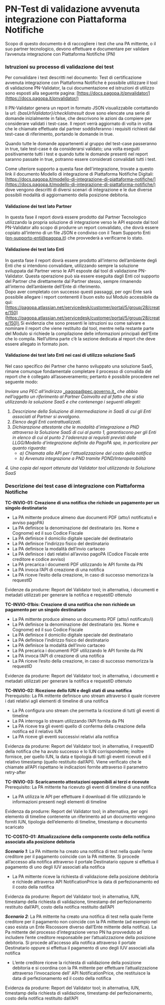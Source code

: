 # PN-Test di validazione avvenuta integrazione con Piattaforma Notifiche

Scopo di questo documento è di raccogliere i test che una PA mittente, o il suo partner tecnologico, devono effettuare e documentare per validare l’avvenuta integrazione con Piattaforma Notifiche (PN)

### Istruzioni su processo di validazione dei test

Per convalidare i test descritti nel documento: Test di certificazione avvenuta integrazione con Piattaforma Notifiche è possibile utilizzare il tool di validazione PN-Validator, la cui documentazione ed istruzioni di utilizzo sono esposti alla seguente pagina: [https://docs.pagopa.it/pnvalidator/](https://docs.pagopa.it/pnvalidator/)

Il PN-Validator genera un report in formato JSON visualizzabile contattando la url: _{basUrlValidator}/checklistresult_ dove sono elencate una serie di domande inizialmente in false, che descrivono le azioni da compiere per considerare validati i test-case. Il report verrà aggiornato di volta in volta che le chiamate effettuate dal partner soddisferanno i requisiti richiesti dal test-case di riferimento, portando le domande in true.

Quando tutte le domande appartenenti al gruppo del test-case passeranno in true, tale test-case è da considerarsi validato; una volta eseguiti positivamente tutti i test e quando tutte le domande presenti nel report saranno passate in true, potranno essere considerati convalidati tutti i test.

Come ulteriore supporto a questa fase dell'integrazione, trovate a questo link il documento Modello di integrazione di Piattaforma Notifiche Digitali:\
[https://docs.pagopa.it/modello-di-integrazione-di-piattaforma-notifiche/](https://docs.pagopa.it/modello-di-integrazione-di-piattaforma-notifiche/)  \
dove vengono descritti di diversi scenari di integrazione e le due diverse possibili modalità di aggiornamento della posizione debitoria.

#### Validazione dei test lato Partner

In questa fase il report dovrà essere prodotto dal Partner Tecnologico utilizzando la propria soluzione di integrazione verso le API esposte dal tool PN-Validator allo scopo di produrre un report convalidato, che dovrà essere copiato all’interno di un file JSON e condiviso con il Team Supporto Enti ([pn-supporto-enti@pagopa.it](mailto:pn-supporto-enti@pagopa.it)) che provvederà a verificarne lo stato.

#### Validazione dei test lato Enti

In questa fase il report dovrà essere prodotto all’interno dell’ambiente degli Enti che si intendono convalidare, utilizzando sempre la soluzione sviluppata dal Partner verso le API esposte dal tool di validazione PN-Validator. Questa operazione può sia essere eseguita dagli Enti col supporto del Partner che direttamente dal Partner stesso, sempre rimanendo all’interno dell’ambiente dell’Ente di riferimento.\
Dopo aver completato con successo questi passaggi, per ogni Ente sarà possibile allegare i report contenenti il buon esito sul Modulo accessibile da qui: [https://pagopa.atlassian.net/servicedesk/customer/portal/5/group/28/create/150](https://pagopa.atlassian.net/servicedesk/customer/portal/5/group/28/create/150)\
Si evidenzia che sono presenti le istruzioni su come salvare e nominare il report che viene restituito dal tool, mentre nella restante parte del Modulo si richiede la compilazione delle informazioni principali dell’Ente che lo compila. Nell’ultima parte c’è la sezione dedicata al report che deve essere allegato in formato json.

#### Validazione dei test lato Enti nei casi di utilizzo soluzione SaaS

Nel caso specifico dei Partner che hanno sviluppato una soluzione SaaS, rimane comunque fondamentale completare il processo di convalida del report che è collegato all’asseveramento; pertanto è possibile procedere nel seguente modo:

_Inviare una PEC all'indirizzo_ [_pagopa@pec.governo.it_](mailto:pagopa@pec.governo.it) _che abbia nell’oggetto un riferimento al Partner Coinvolto ed al fatto che si stia utilizzando la soluzione SaaS e che contenenga i seguenti allegati:_

1. _Descrizione della Soluzione di intermediazione in SaaS di cui gli Enti associati al Partner si avvalgono._
2. _Elenco degli Enti contrattualizzati._
3. _Dichiarazione attestante che le modalità d'integrazione a PND attraverso la Soluzione SaaS di cui al punto 1, garantiscono per gli Enti in elenco di cui al punto 2 l'aderenza ai requisiti previsti dalle LLGG/Modello d'integrazione definite da PagoPA spa, in particolare per quanto riguarda:_
   * _a) Chiamata alla API per l'attualizzazione del costo della notifica_
   * _b) Avvenuta integrazione a PND tramite PDND/Interoperabilità_

_4.      Una copia del report ottenuta dal Validator tool utilizzando la Soluzione SaaS_

### Descrizione dei test case di integrazione con Piattaforma Notifiche

**TC-INVIO-01: Creazione di una notifica che richiede un pagamento per un singolo destinatario**

* La PA mittente produce almeno due documenti PDF (atto/i notificato/i e avviso pagoPA)
* La PA definisce la denominazione del destinatario (es. Nome e Cognome) ed il suo Codice Fiscale&#x20;
* La PA definisce il domicilio digitale speciale del destinatario
* La PA definisce l’indirizzo fisico del destinatario
* La PA definisce la modalità dell’invio cartaceo
* La PA definisce i dati relativi all’avviso pagoPA (Codice Fiscale ente creditore e codice avviso)
* La PA precarica i documenti PDF utilizzando le API fornite da PN
* La PA invoca l’API di creazione di una notifica
* La PA riceve l’esito della creazione, in caso di successo memorizza la requestID

Evidenze da produrre: Report del Validator tool; in alternativa, i documenti e metadati utilizzati per generare la notifica e requestID ottenuto

**TC-INVIO-01bis: Creazione di una notifica che non richiede un pagamento per un singolo destinatario**

* La PA mittente produce almeno un documento PDF (atto/i notificato/i)
* La PA definisce la denominazione del destinatario (es. Nome e Cognome) ed il suo Codice Fiscale&#x20;
* La PA definisce il domicilio digitale speciale del destinatario
* La PA definisce l’indirizzo fisico del destinatario
* La PA definisce la modalità dell’invio cartaceo
* La PA precarica i documenti PDF utilizzando le API fornite da PN
* La PA invoca l’API di creazione di una notifica
* La PA riceve l’esito della creazione, in caso di successo memorizza la requestID

Evidenze da produrre: Report del Validator tool; in alternativa, i documenti e metadati utilizzati per generare la notifica e requestID ottenuto

**TC-INVIO-02: Ricezione dello IUN e degli stati di una notifica**\
Prerequisito: La PA mittente definisce uno stream attraverso il quale ricevere i dati relativi agli elementi di timeline di una notifica

* La PA configura uno stream che permetta la ricezione di tutti gli eventi di timeline
* La PA interroga lo stream utilizzando l’API fornita da PN
* La PA riceve tra gli eventi quello di conferma della creazione della notifica ed il relativo IUN&#x20;
* La PA riceve gli eventi successivi relativi alla notifica

Evidenza da produrre: Report del Validator tool; in alternativa, il requestID della notifica che ha avuto successo e lo IUN corrispondente; inoltre fornisce, per quello IUN, la data e tipologia di tutti gli eventi ricevuti ed il relativo timestamp (quello restituito dall’API). Viene verificato che le chiamate all’API rispettano le indicazioni fornite attraverso il parametro retry-after

**TC-INVIO-03: Scaricamento attestazioni opponibili ai terzi e ricevute** \
Prerequisito: La PA mittente ha ricevuto gli eventi di timeline di una notifica

* La PA utilizza le API per effettuare il download di file utilizzando le informazioni presenti negli elementi di timeline

Evidenza da produrre: Report del Validator tool; in alternativa, per ogni elemento di timeline contenente un riferimento ad un documento vengono forniti IUN, tipologia dell’elemento di timeline, timestamp e documento scaricato

**TC-COSTO-01: Attualizzazione della componente costo della notifica associata alla posizione debitoria**

_**Scenario 1**_: La PA mittente ha creato una notifica di test nella quale l’ente creditore per il pagamento coincide con la PA mittente. Si procede all’accesso alla notifica attraverso il portale Destinatario oppure si effettua il pagamento di uno degli IUV associati alla notifica

* La PA mittente riceve la richiesta di validazione della posizione debitoria e richiede attraverso API NotificationPrice la data di perfezionamento ed il costo della notifica

Evidenza da produrre: Report del Validator tool; in alternativa, IUN, timestamp della richiesta di validazione, timestamp del perfezionamento restituito dall’API, costo della notifica restituito dall’API

_**Scenario 2**_: La PA mittente ha creato una notifica di test nella quale l’ente creditore per il pagamento non coincide con la PA mittente (ad esempio nel caso esista un Ente Riscossore diverso dall’Ente mittente della notifica). La Pa mittente del processo d’integrazione verso PN ha provveduto ad includere l’ente creditore responsabile per l’attualizzazione della posizione debitoria. Si procede all’accesso alla notifica attraverso il portale Destinatario oppure si effettua il pagamento di uno degli IUV associati alla notifica

* L’ente creditore riceve la richiesta di validazione della posizione debitoria e si coordina con la PA mittente per effettuare l’attualizzazione attraverso l’invocazione dell' API NotificationPrice, che restituisce la data di perfezionamento ed il costo della notifica

Evidenza da produrre: Report del Validator tool; in alternativa, IUN, timestamp della richiesta di validazione, timestamp del perfezionamento, costo della notifica restituito dall’API
